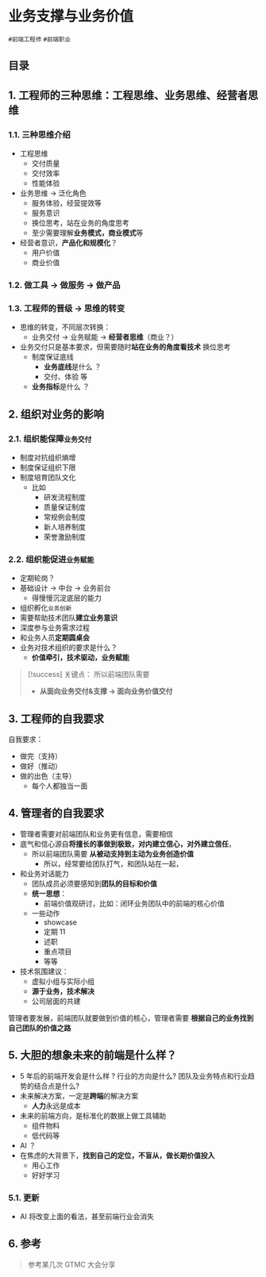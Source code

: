 
# 业务支撑与业务价值


`#前端工程师` `#前端职业` 


## 目录
<!-- toc -->
 ## 1. 工程师的三种思维：工程思维、业务思维、经营者思维 

### 1.1. 三种思维介绍

- 工程思维
	- 交付质量
	- 交付效率
	- 性能体验
- 业务思维  →  泛化角色
	- 服务体验，经营提效等
	- 服务意识
	- 换位思考，站在业务的角度思考
	- 至少需要理解**业务模式，商业模式**等
- 经营者意识，**产品化和规模化**？
	- 用户价值
	- 商业价值

### 1.2. 做工具 →  做服务  → 做产品


### 1.3. 工程师的晋级 → 思维的转变

- 思维的转变，不同层次转换：
	- 业务交付 → 业务赋能 → **经营者思维**（商业？）
- 业务交付只是基本要求，但需要随时**站在业务的⻆度看技术** 换位思考
	- 制度保证底线
		- **业务底线**是什么 ？
		- 交付、体验 等
	- **业务指标**是什么 ？

## 2. 组织对业务的影响

### 2.1. 组织能保障`业务交付` 

- 制度对抗组织熵增
- 制度保证组织下限
- 制度培育团队文化
	- 比如
		- 研发流程制度
		- 质量保证制度
		- 常规例会制度
		- 新人培养制度
		- 荣誉激励制度

### 2.2. 组织能促进`业务赋能` 

- 定期轮岗？
- 基础设计 → 中台 → 业务前台
	- 得慢慢沉淀底层的能力
- 组织孵化`业务创新`
- 需要帮助技术团队**建立业务意识**
- 深度参与业务需求过程
- 和业务人员**定期圆桌会**
- 业务对技术组织的要求是什么？
	- **价值牵引，技术驱动，业务赋能**


> [!success] 关键点：
>  所以前端团队需要
>  - **从面向业务交付&支撑 → 面向业务价值交付** 

## 3. 工程师的自我要求

自我要求：
- 做完（支持）
- 做好（推动）
- 做的出色（主导）
	- 每个人都独当一面

## 4. 管理者的自我要求

- 管理者需要对前端团队和业务更有信息，需要相信
- 底气和信心源自**将擅⻓的事做到极致，对内建立信心，对外建立信任**，
	- 所以前端团队需要 **从被动支持到主动为业务创造价值**
		- 所以，经常要给团队打气，和团队站在一起，
- 和业务对话能力
	- 团队成员必须要感知到**团队的目标和价值**
	- **统一思想**：
		- 前端价值观研讨，比如：闭环业务团队中的前端的核心价值
	- 一些动作
		- showcase
		- 定期 11
		- 述职 
		- 重点项目
		- 等等
- 技术氛围建议：
	- 虚拟小组与实际小组
	- **源于业务，技术解决**
	- 公司层面的共建

管理者要发展，前端团队就要做到价值的核心，管理者需要 **根据自己的业务找到自己团队的价值之路**

## 5. 大胆的想象未来的前端是什么样？

- 5 年后的前端开发会是什么样 ? 行业的方向是什么? 团队及业务特点和行业趋势的结合点是什么?
- 未来解决方案，一定是**跨端**的解决方案
	- **人力**永远是成本
- 未来的前端方向，是标准化的数据上做工具辅助
	- 组件物料
	- 低代码等
- AI ？
- 在焦虑的大背景下，**找到自己的定位，不盲从，做⻓期价值投入**
	- 用心工作
	- 好好学习

### 5.1. 更新

- AI 将改变上面的看法，甚至前端行业会消失



## 6. 参考

> 参考某几次 GTMC 大会分享